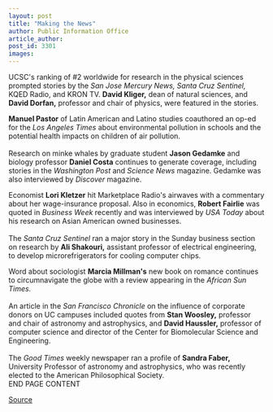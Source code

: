 ```yaml
---
layout: post
title: "Making the News"
author: Public Information Office
article_author: 
post_id: 3301
images:
---
```


<p>
  UCSC's ranking of #2 worldwide for research in the physical sciences prompted stories by the <i>San Jose Mercury News, Santa Cruz Sentinel,</i> KQED Radio, and KRON TV. <b>David Kliger,</b> dean of natural sciences, and <b>David Dorfan,</b> professor and chair of physics, were featured in the stories.
</p>
<p>
  <b>Manuel Pastor</b> of Latin American and Latino studies coauthored an op-ed for the <i>Los Angeles Times</i> about environmental pollution in schools and the potential health impacts on children of air pollution.<br>
  <br>
  Research on minke whales by graduate student <b>Jason Gedamke</b> and biology professor <b>Daniel Costa</b> continues to generate coverage, including stories in the <i>Washington Post</i> and <i>Science News</i> magazine. Gedamke was also interviewed by <i>Discover</i> magazine.
</p>
<p>
  Economist <b>Lori Kletzer</b> hit Marketplace Radio's airwaves with a commentary about her wage-insurance proposal. Also in economics, <b>Robert Fairlie</b> was quoted in <i>Business Week</i> recently and was interviewed by <i>USA Today</i> about his research on Asian American owned businesses.<br>
  <br>
  The <i>Santa Cruz Sentinel</i> ran a major story in the Sunday business section on research by <b>Ali Shakouri,</b> assistant professor of electrical engineering, to develop microrefrigerators for cooling computer chips.
</p>
<p>
  Word about sociologist <b>Marcia Millman's</b> new book on romance continues to circumnavigate the globe with a review appearing in the <i>African Sun Times.</i><br>
  <br>
  An article in the <i>San Francisco Chronicle</i> on the influence of corporate donors on UC campuses included quotes from <b>Stan Woosley,</b> professor and chair of astronomy and astrophysics, and <b>David Haussler,</b> professor of computer science and director of the Center for Biomolecular Science and Engineering.<br>
  <br>
  The <i>Good Times</i> weekly newspaper ran a profile of <b>Sandra Faber,</b> University Professor of astronomy and astrophysics, who was recently elected to the American Philosophical Society.<br>
  END PAGE CONTENT
</p>
<p><a href="http://www1.ucsc.edu/currents/01-02/07-09/makenews.html" title="Permalink to makenews">Source</a></p>
